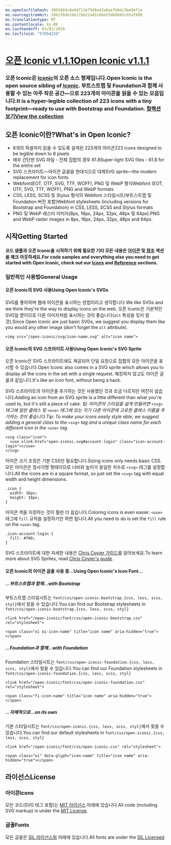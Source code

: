 ```yaml
---
ms.openlocfilehash: 3965884c8e0d7116f5d8a42e6aefb0dc5be94f1e
ms.sourcegitcommit: 24b1f6decbb17bb22a45166e5fdb0845c65af498
ms.translationtype: MT
ms.contentlocale: ko-KR
ms.lasthandoff: 03/01/2019
ms.locfileid: "57054220"
---
```

<a name="open-iconic-v111httpuseiconiccomopen"></a>[<span data-ttu-id="25af0-101">오픈 Iconic v1.1.1</span><span class="sxs-lookup"><span data-stu-id="25af0-101">Open Iconic v1.1.1</span></span>](http://useiconic.com/open)
===========

### <a name="open-iconic-is-the-open-source-sibling-of-iconichttpuseiconiccom-it-is-a-hyper-legible-collection-of-223-icons-with-a-tiny-footprintmdashready-to-use-with-bootstrap-and-foundation-view-the-collectionhttpuseiconiccomopenicons"></a><span data-ttu-id="25af0-102">오픈 Iconic은 [Iconic](http://useiconic.com)의 오픈 소스 형제입니다.</span><span class="sxs-lookup"><span data-stu-id="25af0-102">Open Iconic is the open source sibling of [Iconic](http://useiconic.com).</span></span> <span data-ttu-id="25af0-103">부트스트랩 및 Foundation과 함께 사용할 수 있는 아주 작은 공간&mdash;으로 223개의 아이콘을 읽을 수 있는 모음입니다.</span><span class="sxs-lookup"><span data-stu-id="25af0-103">It is a hyper-legible collection of 223 icons with a tiny footprint&mdash;ready to use with Bootstrap and Foundation.</span></span> [<span data-ttu-id="25af0-104">컬렉션 보기</span><span class="sxs-lookup"><span data-stu-id="25af0-104">View the collection</span></span>](http://useiconic.com/open#icons)



## <a name="whats-in-open-iconic"></a><span data-ttu-id="25af0-105">오픈 Iconic이란?</span><span class="sxs-lookup"><span data-stu-id="25af0-105">What's in Open Iconic?</span></span>

* <span data-ttu-id="25af0-106">8개의 픽셀까지 읽을 수 있도록 설계된 223개의 아이콘</span><span class="sxs-lookup"><span data-stu-id="25af0-106">223 icons designed to be legible down to 8 pixels</span></span>
* <span data-ttu-id="25af0-107">매우 간단한 SVG 파일 - 전체 집합의 경우 61.8</span><span class="sxs-lookup"><span data-stu-id="25af0-107">Super-light SVG files - 61.8 for the entire set</span></span> 
* <span data-ttu-id="25af0-108">SVG 스프라이트&mdash;아이콘 글꼴을 현대식으로 대체</span><span class="sxs-lookup"><span data-stu-id="25af0-108">SVG sprite&mdash;the modern replacement for icon fonts</span></span>
* <span data-ttu-id="25af0-109">Webfont(EOT, OTF, SVG, TTF, WOFF), PNG 및 WebP 형식</span><span class="sxs-lookup"><span data-stu-id="25af0-109">Webfont (EOT, OTF, SVG, TTF, WOFF), PNG and WebP formats</span></span>
* <span data-ttu-id="25af0-110">CSS, LESS, SCSS 및 Stylus 형식의 Webfont 스타일시트(부트스트랩 및 Foundation 버전 포함)</span><span class="sxs-lookup"><span data-stu-id="25af0-110">Webfont stylesheets (including versions for Bootstrap and Foundation) in CSS, LESS, SCSS and Stylus formats</span></span>
* <span data-ttu-id="25af0-111">PNG 및 WebP 래스터 이미지(8px, 16px, 24px, 32px, 48px 및 64px).</span><span class="sxs-lookup"><span data-stu-id="25af0-111">PNG and WebP raster images in 8px, 16px, 24px, 32px, 48px and 64px.</span></span>


## <a name="getting-started"></a><span data-ttu-id="25af0-112">시작</span><span class="sxs-lookup"><span data-stu-id="25af0-112">Getting Started</span></span>

#### <a name="for-code-samples-and-everything-else-you-need-to-get-started-with-open-iconic-check-out-our-iconshttpuseiconiccomopenicons-and-referencehttpuseiconiccomopenreference-sections"></a><span data-ttu-id="25af0-113">코드 샘플과 오픈 Iconic을 시작하기 위해 필요한 기타 모든 내용은 [아이콘](http://useiconic.com/open#icons) 및 [참조](http://useiconic.com/open#reference) 섹션을 체크 아웃하세요.</span><span class="sxs-lookup"><span data-stu-id="25af0-113">For code samples and everything else you need to get started with Open Iconic, check out our [Icons](http://useiconic.com/open#icons) and [Reference](http://useiconic.com/open#reference) sections.</span></span>

### <a name="general-usage"></a><span data-ttu-id="25af0-114">일반적인 사용법</span><span class="sxs-lookup"><span data-stu-id="25af0-114">General Usage</span></span>

#### <a name="using-open-iconics-svgs"></a><span data-ttu-id="25af0-115">오픈 Iconic의 SVG 사용</span><span class="sxs-lookup"><span data-stu-id="25af0-115">Using Open Iconic's SVGs</span></span>

<span data-ttu-id="25af0-116">SVG를 좋아하며 웹에 아이콘을 표시하는 방법이라고 생각합니다.</span><span class="sxs-lookup"><span data-stu-id="25af0-116">We like SVGs and we think they're the way to display icons on the web.</span></span> <span data-ttu-id="25af0-117">오픈 Iconic은 기본적인 SVG일 뿐이므로 다른 이미지처럼 표시하는 것이 좋습니다(`alt` 특성을 잊지 말 것).</span><span class="sxs-lookup"><span data-stu-id="25af0-117">Since Open Iconic are just basic SVGs, we suggest you display them like you would any other image (don't forget the `alt` attribute).</span></span>

```
<img src="/open-iconic/svg/icon-name.svg" alt="icon name">
```

#### <a name="using-open-iconics-svg-sprite"></a><span data-ttu-id="25af0-118">오픈 Iconic의 SVG 스프라이트 사용</span><span class="sxs-lookup"><span data-stu-id="25af0-118">Using Open Iconic's SVG Sprite</span></span>

<span data-ttu-id="25af0-119">오픈 Iconic은 SVG 스프라이트에도 제공되어 단일 요청으로 집합의 모든 아이콘을 표시할 수 있습니다.</span><span class="sxs-lookup"><span data-stu-id="25af0-119">Open Iconic also comes in a SVG sprite which allows you to display all the icons in the set with a single request.</span></span> <span data-ttu-id="25af0-120">해킹하지 않고도 아이콘 글꼴과 같습니다.</span><span class="sxs-lookup"><span data-stu-id="25af0-120">It's like an icon font, without being a hack.</span></span>

<span data-ttu-id="25af0-121">SVG 스프라이트의 아이콘을 추가하는 것은 사용했던 것과 조금 다르지만 여전히 쉽습니다.</span><span class="sxs-lookup"><span data-stu-id="25af0-121">Adding an icon from an SVG sprite is a little different than what you're used to, but it's still a piece of cake.</span></span> <span data-ttu-id="25af0-122">*팁: 아이콘의 스타일을 쉽게 만들려면*  `<svg>` *태그에 일반 클래스 및*  `<use>` *태그에 있는 각기 다른 아이콘에 고유한 클래스 이름을 추가하는 것이 좋습니다.*</span><span class="sxs-lookup"><span data-stu-id="25af0-122">*Tip: To make your icons easily style able, we suggest adding a general class to the* `<svg>` *tag and a unique class name for each different icon in the* `<use>` *tag.*</span></span>  

```
<svg class="icon">
  <use xlink:href="open-iconic.svg#account-login" class="icon-account-login"></use>
</svg>
```

<span data-ttu-id="25af0-123">아이콘 크기 조정은 기본 CSS만 필요합니다.</span><span class="sxs-lookup"><span data-stu-id="25af0-123">Sizing icons only needs basic CSS.</span></span> <span data-ttu-id="25af0-124">모든 아이콘은 정사각형 형태이므로 너비와 높이가 동일한 치수로 `<svg>` 태그를 설정합니다.</span><span class="sxs-lookup"><span data-stu-id="25af0-124">All the icons are in a square format, so just set the `<svg>` tag with equal width and height dimensions.</span></span>

```
.icon {
  width: 16px;
  height: 16px;
}
```

<span data-ttu-id="25af0-125">아이콘 색을 지정하는 것이 훨씬 더 쉽습니다.</span><span class="sxs-lookup"><span data-stu-id="25af0-125">Coloring icons is even easier.</span></span> <span data-ttu-id="25af0-126">`<use>` 태그에 `fill` 규칙을 설정하기만 하면 됩니다.</span><span class="sxs-lookup"><span data-stu-id="25af0-126">All you need to do is set the `fill` rule on the `<use>` tag.</span></span>

```
.icon-account-login {
  fill: #f00;
}
```

<span data-ttu-id="25af0-127">SVG 스프라이트에 대한 자세한 내용은 [Chris Coyier 가이드](http://css-tricks.com/svg-sprites-use-better-icon-fonts/)를 읽어보세요.</span><span class="sxs-lookup"><span data-stu-id="25af0-127">To learn more about SVG Sprites, read [Chris Coyier's guide](http://css-tricks.com/svg-sprites-use-better-icon-fonts/).</span></span>

#### <a name="using-open-iconics-icon-font"></a><span data-ttu-id="25af0-128">오픈 Iconic의 아이콘 글꼴 사용 중...</span><span class="sxs-lookup"><span data-stu-id="25af0-128">Using Open Iconic's Icon Font...</span></span>


##### <a name="with-bootstrap"></a><span data-ttu-id="25af0-129">...부트스트랩과 함께</span><span class="sxs-lookup"><span data-stu-id="25af0-129">…with Bootstrap</span></span>

<span data-ttu-id="25af0-130">부트스트랩 스타일시트는 `font/css/open-iconic-bootstrap.{css, less, scss, styl}`에서 찾을 수 있습니다.</span><span class="sxs-lookup"><span data-stu-id="25af0-130">You can find our Bootstrap stylesheets in `font/css/open-iconic-bootstrap.{css, less, scss, styl}`</span></span>


```
<link href="/open-iconic/font/css/open-iconic-bootstrap.css" rel="stylesheet">
```


```
<span class="oi oi-icon-name" title="icon name" aria-hidden="true"></span>
```

##### <a name="with-foundation"></a><span data-ttu-id="25af0-131">...Foundation과 함께</span><span class="sxs-lookup"><span data-stu-id="25af0-131">…with Foundation</span></span>

<span data-ttu-id="25af0-132">Foundation 스타일시트는 `font/css/open-iconic-foundation.{css, less, scss, styl}`에서 찾을 수 있습니다.</span><span class="sxs-lookup"><span data-stu-id="25af0-132">You can find our Foundation stylesheets in `font/css/open-iconic-foundation.{css, less, scss, styl}`</span></span>

```
<link href="/open-iconic/font/css/open-iconic-foundation.css" rel="stylesheet">
```


```
<span class="fi-icon-name" title="icon name" aria-hidden="true"></span>
```

##### <a name="on-its-own"></a><span data-ttu-id="25af0-133">...자체적으로</span><span class="sxs-lookup"><span data-stu-id="25af0-133">…on its own</span></span>

<span data-ttu-id="25af0-134">기본 스타일시트는 `font/css/open-iconic.{css, less, scss, styl}`에서 찾을 수 있습니다.</span><span class="sxs-lookup"><span data-stu-id="25af0-134">You can find our default stylesheets in `font/css/open-iconic.{css, less, scss, styl}`</span></span>

```
<link href="/open-iconic/font/css/open-iconic.css" rel="stylesheet">
```

```
<span class="oi" data-glyph="icon-name" title="icon name" aria-hidden="true"></span>
```


## <a name="license"></a><span data-ttu-id="25af0-135">라이선스</span><span class="sxs-lookup"><span data-stu-id="25af0-135">License</span></span>

### <a name="icons"></a><span data-ttu-id="25af0-136">아이콘</span><span class="sxs-lookup"><span data-stu-id="25af0-136">Icons</span></span>

<span data-ttu-id="25af0-137">모든 코드(SVG 태그 포함)는 [MIT 라이선스](http://opensource.org/licenses/MIT) 아래에 있습니다.</span><span class="sxs-lookup"><span data-stu-id="25af0-137">All code (including SVG markup) is under the [MIT License](http://opensource.org/licenses/MIT).</span></span>

### <a name="fonts"></a><span data-ttu-id="25af0-138">글꼴</span><span class="sxs-lookup"><span data-stu-id="25af0-138">Fonts</span></span>

<span data-ttu-id="25af0-139">모든 글꼴은 [SIL 라이선스됨](http://scripts.sil.org/cms/scripts/page.php?item_id=OFL_web) 아래에 있습니다.</span><span class="sxs-lookup"><span data-stu-id="25af0-139">All fonts are under the [SIL Licensed](http://scripts.sil.org/cms/scripts/page.php?item_id=OFL_web).</span></span>
